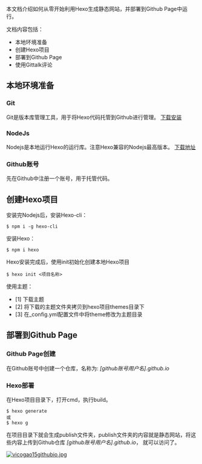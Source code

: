 本文档介绍如何从零开始利用Hexo生成静态网站，并部署到Github Page中运行。 

文档内容包括：  
- 本地环境准备  
- 创建Hexo项目  
- 部署到Github Page  
- 使用Gittalk评论


## 本地环境准备
### Git
Git是版本库管理工具，用于将Hexo代码托管到Github进行管理。
[下载安装](https://git-scm.com/download/win)
### NodeJs
Nodejs是本地运行Hexo的运行库。注意Hexo兼容的Nodejs最高版本。
[下载地址](https://nodejs.org/zh-cn/download/prebuilt-installer)
### Github账号
先在Github中注册一个账号，用于托管代码。

## 创建Hexo项目
安装完Nodejs后，安装Hexo-cli：  
```
$ npm i -g hexo-cli
```
安装Hexo：  
```
$ npm i hexo
```
Hexo安装完成后，使用init初始化创建本地Hexo项目
```
$ hexo init <项目名称>
```
使用主题：  
- [1] 下载主题
- [2] 将下载的主题文件夹拷贝到hexo项目themes目录下
- [3] 在_config.yml配置文件中将theme修改为主题目录


## 部署到Github Page
### Github Page创建
在Github账号中创建一个仓库，名称为:  *[github账号用户名].github.io*
### Hexo部署
在Hexo项目目录下，打开cmd，执行build。
```
$ hexo generate
或 
$ hexo g
```
在项目目录下就会生成publish文件夹，publish文件夹的内容就是静态网站，将这些内容上传到Github仓库 *[github账号用户名].github.io*， 就可以访问了。

[![vicogao15githubio.jpg](https://i.postimg.cc/GtxzPKhM/vicogao15githubio.jpg "点击跳转")](https://vicogao15.github.io/)




